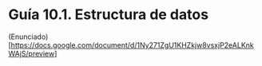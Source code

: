 # Guía 10.1. Estructura de datos

(Enunciado)[https://docs.google.com/document/d/1Ny271ZgU1KHZkjw8vsxjP2eALKnkWAjS/preview]
